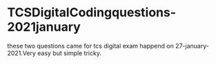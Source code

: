 # TCSDigitalCodingquestions-2021january
these two questions came for tcs digital exam happend on 27-january-2021.Very easy but simple tricky.
